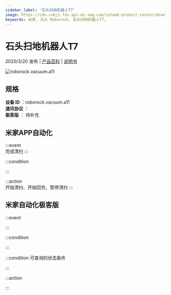 ```yaml
---
sidebar_label: '石头扫地机器人T7'
image: https://cdn.cnbj1.fds.api.mi-img.com/iotweb-product-center/developer_1578968818770E77G2xpr.png?GalaxyAccessKeyId=AKVGLQWBOVIRQ3XLEW&Expires=9223372036854775807&Signature=pykNau/WMvyOskGvIiADXKAMp/g=
keywords: 米家, 石头 Roborock, 石头扫地机器人T7, 
---
```

# 石头扫地机器人T7

2020/3/20 发布 | [产品百科](https://home.mi.com/webapp/content/baike/product/index.html?model=roborock.vacuum.a11/) | [说明书](https://home.mi.com/views/introduction.html?model=roborock.vacuum.a11&region=cn)

![roborock.vacuum.a11](https://cdn.cnbj1.fds.api.mi-img.com/iotweb-product-center/developer_1578968818770E77G2xpr.png?GalaxyAccessKeyId=AKVGLQWBOVIRQ3XLEW&Expires=9223372036854775807&Signature=pykNau/WMvyOskGvIiADXKAMp/g=)

## 规格  
> 
**设备 ID** ：roborock.vacuum.a11  
**通讯协议** ：  
**极客版**  ： 待补充 


## 米家APP自动化  

:::event  
完成清扫
:::

:::condition  

:::

:::action   
开始清扫、开始回充、暂停清扫
:::

## 米家自动化极客版  

:::event  

:::

:::condition  

:::

:::condition 可查询的状态条件  

:::

:::action  

:::

        
